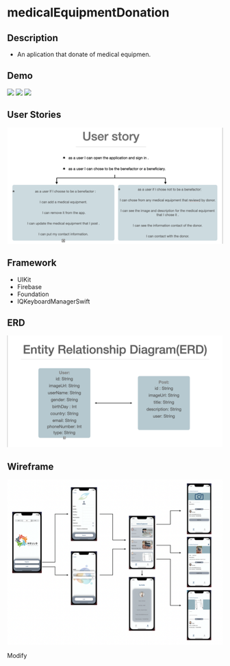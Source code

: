 # medicalEquipmentDonation

## Description
- An aplication that donate of medical equipmen.


## Demo
![](light.english.gif)
![](dark.Arabic.gif)
![](dark.french.gif)


## User Stories 
![](userStories.png)


## Framework
- UIKit
- Firebase
- Foundation
- IQKeyboardManagerSwift


## ERD
![](ERD.png)


## Wireframe
![](wirfram.png)

Modify 




